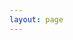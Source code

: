 ```yaml
---
layout: page
---
```

<script setup>
import {
  VPTeamPage,
  VPTeamPageTitle,
  VPTeamMembers
} from 'vitepress/theme'

const members = [
  {
    avatar: 'https://github.com/vincentchoqueuse.png',
    name: 'Vincent Choqueuse',
    title: 'Contributor',
    links: [
      { icon: 'github', link: 'https://github.com/vincentchoqueuse' },
      { icon: 'linkedin', link: 'https://www.linkedin.com/in/vincent-choqueuse-388a5720/' }
    ]
  },
    {
    avatar: 'https://www.github.com/Polo-Wolo.png',
    name: 'Paul Walczak',
    title: 'Contributor',
    links: [
      { icon: 'github', link: 'https://github.com/Polo-Wolo' },
      { icon: 'linkedin', link: 'https://www.linkedin.com/in/paul-walczak-639106194/' }
    ]
  },

]
</script>

<VPTeamPage>
  <VPTeamPageTitle>
    <template #title>
      Our Team
    </template>
  </VPTeamPageTitle>
  <VPTeamMembers
    :members="members"
  />
</VPTeamPage>